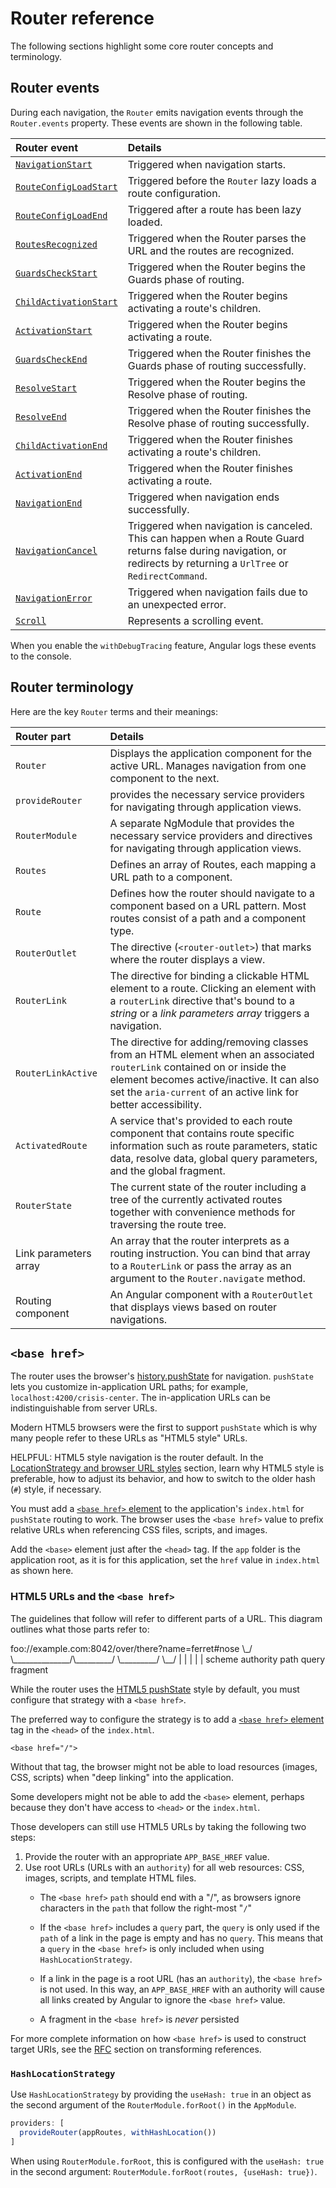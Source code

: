# Router reference

The following sections highlight some core router concepts and terminology.

## Router events

During each navigation, the `Router` emits navigation events through the `Router.events` property.
These events are shown in the following table.

| Router event                                              | Details                                                                                                                                                                |
| :-------------------------------------------------------- | :--------------------------------------------------------------------------------------------------------------------------------------------------------------------- |
| [`NavigationStart`](api/router/NavigationStart)           | Triggered when navigation starts.                                                                                                                                      |
| [`RouteConfigLoadStart`](api/router/RouteConfigLoadStart) | Triggered before the `Router` lazy loads a route configuration.                                                                                                        |
| [`RouteConfigLoadEnd`](api/router/RouteConfigLoadEnd)     | Triggered after a route has been lazy loaded.                                                                                                                          |
| [`RoutesRecognized`](api/router/RoutesRecognized)         | Triggered when the Router parses the URL and the routes are recognized.                                                                                                |
| [`GuardsCheckStart`](api/router/GuardsCheckStart)         | Triggered when the Router begins the Guards phase of routing.                                                                                                          |
| [`ChildActivationStart`](api/router/ChildActivationStart) | Triggered when the Router begins activating a route's children.                                                                                                        |
| [`ActivationStart`](api/router/ActivationStart)           | Triggered when the Router begins activating a route.                                                                                                                   |
| [`GuardsCheckEnd`](api/router/GuardsCheckEnd)             | Triggered when the Router finishes the Guards phase of routing successfully.                                                                                           |
| [`ResolveStart`](api/router/ResolveStart)                 | Triggered when the Router begins the Resolve phase of routing.                                                                                                         |
| [`ResolveEnd`](api/router/ResolveEnd)                     | Triggered when the Router finishes the Resolve phase of routing successfully.                                                                                          |
| [`ChildActivationEnd`](api/router/ChildActivationEnd)     | Triggered when the Router finishes activating a route's children.                                                                                                      |
| [`ActivationEnd`](api/router/ActivationEnd)               | Triggered when the Router finishes activating a route.                                                                                                                 |
| [`NavigationEnd`](api/router/NavigationEnd)               | Triggered when navigation ends successfully.                                                                                                                           |
| [`NavigationCancel`](api/router/NavigationCancel)         | Triggered when navigation is canceled. This can happen when a Route Guard returns false during navigation, or redirects by returning a `UrlTree` or `RedirectCommand`. |
| [`NavigationError`](api/router/NavigationError)           | Triggered when navigation fails due to an unexpected error.                                                                                                            |
| [`Scroll`](api/router/Scroll)                             | Represents a scrolling event.                                                                                                                                          |

When you enable the `withDebugTracing` feature, Angular logs these events to the console.

## Router terminology

Here are the key `Router` terms and their meanings:

| Router part           | Details                                                                                                                                                                                                                                   |
| :-------------------- | :---------------------------------------------------------------------------------------------------------------------------------------------------------------------------------------------------------------------------------------- |
| `Router`              | Displays the application component for the active URL. Manages navigation from one component to the next.                                                                                                                                 |
| `provideRouter`       | provides the necessary service providers for navigating through application views.                                                                                                                                                        |
| `RouterModule`        | A separate NgModule that provides the necessary service providers and directives for navigating through application views.                                                                                                                |
| `Routes`              | Defines an array of Routes, each mapping a URL path to a component.                                                                                                                                                                       |
| `Route`               | Defines how the router should navigate to a component based on a URL pattern. Most routes consist of a path and a component type.                                                                                                         |
| `RouterOutlet`        | The directive \(`<router-outlet>`\) that marks where the router displays a view.                                                                                                                                                          |
| `RouterLink`          | The directive for binding a clickable HTML element to a route. Clicking an element with a `routerLink` directive that's bound to a _string_ or a _link parameters array_ triggers a navigation.                                           |
| `RouterLinkActive`    | The directive for adding/removing classes from an HTML element when an associated `routerLink` contained on or inside the element becomes active/inactive. It can also set the `aria-current` of an active link for better accessibility. |
| `ActivatedRoute`      | A service that's provided to each route component that contains route specific information such as route parameters, static data, resolve data, global query parameters, and the global fragment.                                         |
| `RouterState`         | The current state of the router including a tree of the currently activated routes together with convenience methods for traversing the route tree.                                                                                       |
| Link parameters array | An array that the router interprets as a routing instruction. You can bind that array to a `RouterLink` or pass the array as an argument to the `Router.navigate` method.                                                                 |
| Routing component     | An Angular component with a `RouterOutlet` that displays views based on router navigations.                                                                                                                                               |

## `<base href>`

The router uses the browser's [history.pushState](https://developer.mozilla.org/docs/Web/API/History_API/Working_with_the_History_API#adding_and_modifying_history_entries 'HTML5 browser history push-state') for navigation.
`pushState` lets you customize in-application URL paths; for example, `localhost:4200/crisis-center`.
The in-application URLs can be indistinguishable from server URLs.

Modern HTML5 browsers were the first to support `pushState` which is why many people refer to these URLs as "HTML5 style" URLs.

HELPFUL: HTML5 style navigation is the router default.
In the [LocationStrategy and browser URL styles](common-router-tasks#locationstrategy-and-browser-url-styles) section, learn why HTML5 style is preferable, how to adjust its behavior, and how to switch to the older hash \(`#`\) style, if necessary.

You must add a [`<base href>` element](https://developer.mozilla.org/docs/Web/HTML/Element/base 'base href') to the application's `index.html` for `pushState` routing to work.
The browser uses the `<base href>` value to prefix relative URLs when referencing CSS files, scripts, and images.

Add the `<base>` element just after the `<head>` tag.
If the `app` folder is the application root, as it is for this application, set the `href` value in `index.html` as shown here.

<docs-code header="src/index.html (base-href)" path="adev/src/content/examples/router/src/index.html" visibleRegion="base-href"/>

### HTML5 URLs and the `<base href>`

The guidelines that follow will refer to different parts of a URL.
This diagram outlines what those parts refer to:

<docs-code hideCopy language="text">
foo://example.com:8042/over/there?name=ferret#nose
\_/   \______________/\_________/ \_________/ \__/
 |           |            |            |        |
scheme    authority      path        query   fragment
</docs-code>

While the router uses the [HTML5 pushState](https://developer.mozilla.org/docs/Web/API/History_API#Adding_and_modifying_history_entries 'Browser history push-state') style by default, you must configure that strategy with a `<base href>`.

The preferred way to configure the strategy is to add a [`<base href>` element](https://developer.mozilla.org/docs/Web/HTML/Element/base 'base href') tag in the `<head>` of the `index.html`.

```angular-html
<base href="/">
```

Without that tag, the browser might not be able to load resources \(images, CSS, scripts\) when "deep linking" into the application.

Some developers might not be able to add the `<base>` element, perhaps because they don't have access to `<head>` or the `index.html`.

Those developers can still use HTML5 URLs by taking the following two steps:

1. Provide the router with an appropriate `APP_BASE_HREF` value.
1. Use root URLs \(URLs with an `authority`\) for all web resources: CSS, images, scripts, and template HTML files.
   - The `<base href>` `path` should end with a "/", as browsers ignore characters in the `path` that follow the right-most "`/`"
   - If the `<base href>` includes a `query` part, the `query` is only used if the `path` of a link in the page is empty and has no `query`.
     This means that a `query` in the `<base href>` is only included when using `HashLocationStrategy`.

   - If a link in the page is a root URL \(has an `authority`\), the `<base href>` is not used.
     In this way, an `APP_BASE_HREF` with an authority will cause all links created by Angular to ignore the `<base href>` value.

   - A fragment in the `<base href>` is _never_ persisted

For more complete information on how `<base href>` is used to construct target URIs, see the [RFC](https://tools.ietf.org/html/rfc3986#section-5.2.2) section on transforming references.

### `HashLocationStrategy`

Use `HashLocationStrategy` by providing the `useHash: true` in an object as the second argument of the `RouterModule.forRoot()` in the `AppModule`.

```ts
providers: [
  provideRouter(appRoutes, withHashLocation())
]
```

When using `RouterModule.forRoot`, this is configured with the `useHash: true` in the second argument: `RouterModule.forRoot(routes, {useHash: true})`.
